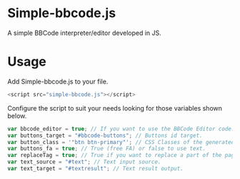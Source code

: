 # Simple-bbcode.js
A simple BBCode interpreter/editor developed in JS.

# Usage

Add Simple-bbcode.js to your file.

```js
<script src="simple-bbcode.js"></script>
```

Configure the script to suit your needs looking for those variables shown below.

```js
var bbcode_editor = true; // If you want to use the BBCode Editor code.
var buttons_target = "#bbcode-buttons"; // Buttons id target.
var button_class = '"btn btn-primary"'; // CSS Classes of the generated buttons.
var buttons_fa = true; // True (free FA) or false to use text.
var replaceTag = true; // True if you want to replace a part of the page or false to not do so.
var text_source = "#text"; // Text input source.
var text_target = "#textresult"; // Text result output.
```
